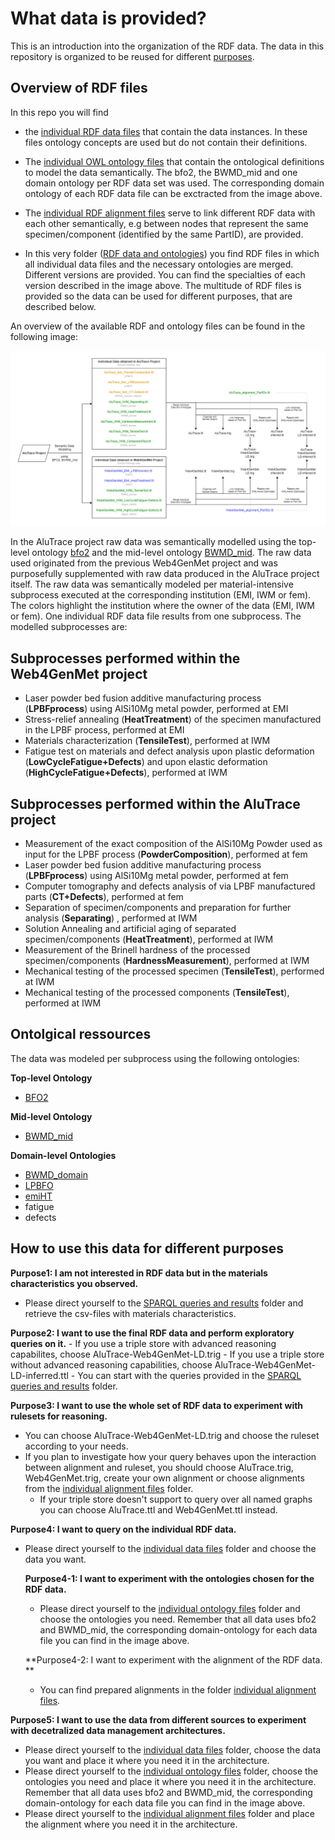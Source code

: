 # What data is provided?
This is an introduction into the organization of the RDF data. The data in this repository is organized to be reused for different [purposes](#How-to-use-this-data-for-different-purposes). 

## Overview of RDF files
In this repo you will find 
- the [individual RDF data files](https://github.com/Mat-O-Lab/AluTrace-Data-and-Documentation/tree/main/src/RDF%20data%20and%20ontologies/individual%20data%20files) that contain the data instances. In these files ontology concepts are used but do not contain their definitions. 
- The [individual OWL ontology files](https://github.com/Mat-O-Lab/AluTrace-Data-and-Documentation/tree/main/src/RDF%20data%20and%20ontologies/individual%20ontology%20files) that contain the ontological definitions to model the data semantically. The bfo2, the BWMD_mid and one domain ontology per RDF data set was used. The corresponding domain ontology of each RDF data file can be exctracted from the image above. 
- The [individual RDF alignment files](https://github.com/Mat-O-Lab/AluTrace-Data-and-Documentation/tree/main/src/RDF%20data%20and%20ontologies/individual%20alignment%20files) serve to link different RDF data with each other semantically, e.g between nodes that represent the same specimen/component (identified by the same PartID), are provided. 

- In this very folder ([RDF data and ontologies](https://github.com/Mat-O-Lab/AluTrace-Data-and-Documentation/edit/main/src/RDF%20data%20and%20ontologies)) you find RDF files in which all individual data files and the necessary ontologies are merged. Different versions are provided. You can find the specialties of each version described in the image above. The multitude of RDF files is provided so the data can be used for different purposes, that are described below.

<!-- add link to purposes here -->

An overview of the available RDF and ontology files can be found in the following image:

![Datafiles](https://github.com/Mat-O-Lab/AluTrace-Data-and-Documentation/blob/main/doc/Datafiles.png?raw=true)

In the AluTrace project raw data was semantically modelled using the top-level ontology [bfo2](https://github.com/bfo-ontology/BFO/wiki#news-bfo-20-now-released) and the mid-level ontology [BWMD_mid](https://matportal.org/ontologies/BWMD-MID). The raw data used originated from the previous Web4GenMet project and was purposefully supplemented with raw data produced in the AluTrace project itself. The raw data was semantically modeled per material-intensive subprocess executed at the corresponding institution (EMI, IWM or fem). The colors highlight the institution where the owner of the data (EMI, IWM or fem). One individual RDF data file results from one subprocess. The modelled subprocesses are:

## Subprocesses performed within the Web4GenMet project
- Laser powder bed fusion additive manufacturing process (**LPBFprocess**) using AlSi10Mg metal powder, performed at EMI
- Stress-relief annealing (**HeatTreatment**) of the specimen manufactured in the LPBF process, performed at EMI
- Materials characterization (**TensileTest**), performed at IWM
- Fatigue test on materials and defect analysis upon plastic deformation (**LowCycleFatigue+Defects**) and upon elastic deformation (**HighCycleFatigue+Defects**), performed at IWM

## Subprocesses performed within the AluTrace project
- Measurement of the exact composition of the AlSi10Mg Powder used as input for the LPBF process (**PowderComposition**), performed at fem
- Laser powder bed fusion additive manufacturing process (**LPBFprocess**) using AlSi10Mg metal powder, performed at fem
- Computer tomography and defects analysis of via LPBF manufactured parts (**CT+Defects**), performed at fem
- Separation of specimen/components and preparation for further analysis (**Separating**) , performed at IWM
- Solution Annealing and artificial aging of separated specimen/components (**HeatTreatment**), performed at IWM
- Measurement of the Brinell hardness of the processed specimen/components (**HardnessMeasurement**), performed at IWM
- Mechanical testing of the processed specimen (**TensileTest**), performed at IWM
- Mechanical testing of the processed components (**TensileTest**), performed at IWM

## Ontolgical ressources
The data was modeled per subprocess using the following ontologies:  

**Top-level Ontology**  
- [BFO2](https://github.com/bfo-ontology/BFO/wiki#news-bfo-20-now-released)  
  
**Mid-level Ontology**  
- [BWMD_mid](https://matportal.org/ontologies/BWMD-MID)  
  
**Domain-level Ontologies**  
- [BWMD_domain](https://matportal.org/ontologies/BWMD-DOMAIN)
- [LPBFO](https://matportal.org/ontologies/LPBFO)
- [emiHT](https://gitlab.cc-asp.fraunhofer.de/EMI_datamanagement/LPBFO/-/raw/emiHT/EMIHT_ontology.owl) 
- fatigue
- defects

## How to use this data for different purposes
**Purpose1: I am not interested in RDF data but in the materials characteristics you observed.**
  - Please direct yourself to the [SPARQL queries and results](https://github.com/Mat-O-Lab/AluTrace-Data-and-Documentation/tree/main/src/SPARQL%20queries%20and%20results) folder and retrieve the csv-files with materials characteristics.  
  
**Purpose2: I want to use the final RDF data and perform exploratory queries on it.**
    - If you use a triple store with advanced reasoning capabilites, choose AluTrace-Web4GenMet-LD.trig 
    - If you use a triple store without advanced reasoning capabilities, choose AluTrace-Web4GenMet-LD-inferred.ttl 
    - You can start with the queries provided in the [SPARQL queries and results](https://github.com/Mat-O-Lab/AluTrace-Data-and-Documentation/tree/main/src/SPARQL%20queries%20and%20results) folder. 
    
**Purpose3: I want to use the whole set of RDF data to experiment with rulesets for reasoning.**
  - You can choose AluTrace-Web4GenMet-LD.trig and choose the ruleset according to your needs. 
  - If you plan to investigate how your query behaves upon the interaction between alignment and ruleset, you should choose AluTrace.trig, Web4GenMet.trig, create your own alignment or choose alignments from the [individual alignment files](https://github.com/Mat-O-Lab/AluTrace-Data-and-Documentation/tree/main/src/RDF%20data%20and%20ontologies/individual%20alignment%20files) folder. 
    - If your triple store doesn't support to query over all named graphs you can choose AluTrace.ttl and Web4GenMet.ttl instead.
  
**Purpose4: I want to query on the individual RDF data.**
  - Please direct yourself to the [individual data files](https://github.com/Mat-O-Lab/AluTrace-Data-and-Documentation/tree/main/src/RDF%20data%20and%20ontologies/individual%20data%20files) folder and choose the data you want.  
  
    **Purpose4-1: I want to experiment with the ontologies chosen for the RDF data.**
    - Please direct yourself to the [individual ontology files](https://github.com/Mat-O-Lab/AluTrace-Data-and-Documentation/tree/main/src/RDF%20data%20and%20ontologies/individual%20ontology%20files) folder and choose the ontologies you need. Remember that all data uses bfo2 and BWMD_mid, the corresponding domain-ontology for each data file you can find in the image above.   
    
    **Purpose4-2: I want to experiment with the alignment of the RDF data. **
    - You can find prepared alignments in the folder [individual alignment files](https://github.com/Mat-O-Lab/AluTrace-Data-and-Documentation/tree/main/src/RDF%20data%20and%20ontologies/individual%20alignment%20files). 

**Purpose5: I want to use the data from different sources to experiment with decetralized data management architectures.**
   - Please direct yourself to the [individual data files](https://github.com/Mat-O-Lab/AluTrace-Data-and-Documentation/tree/main/src/RDF%20data%20and%20ontologies/individual%20data%20files) folder, choose the data you want and place it where you need it in the architecture.   
  - Please direct yourself to the [individual ontology files](https://github.com/Mat-O-Lab/AluTrace-Data-and-Documentation/tree/main/src/RDF%20data%20and%20ontologies/individual%20ontology%20files) folder, choose the ontologies you need and place it where you need it in the architecture. Remember that all data uses bfo2 and BWMD_mid, the corresponding domain-ontology for each data file you can find in the image above.   
  - Please direct yourself to the [individual alignment files](https://github.com/Mat-O-Lab/AluTrace-Data-and-Documentation/tree/main/src/RDF%20data%20and%20ontologies/individual%20alignment%20files) folder and place the alignment where you need it in the architecture. 





